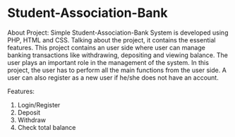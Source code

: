# Student-Association-Bank

About Project:
Simple Student-Association-Bank System is developed using PHP, HTML and CSS. Talking about the project, it contains the essential features. This project contains an user side where user can manage banking transactions like withdrawing, depositing and viewing balance. The user plays an important role in the management of the system. In this project, the user has to perform all the main functions from the user side. A user can also register as a new user if he/she does not have an account.

Features:
1. Login/Register
2. Deposit
3. Withdraw
4. Check total balance
